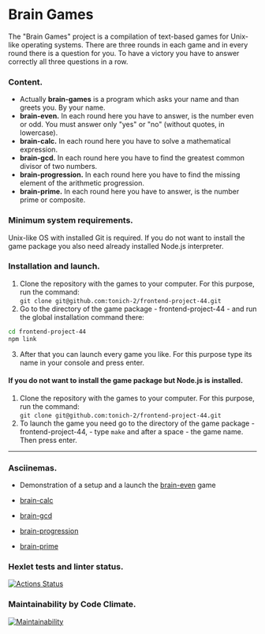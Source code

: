 # Brain Games

The "Brain Games" project is a compilation of text-based games for Unix-like operating systems. There are three rounds in each game and in every round there is a question for you. To have a victory you have to answer correctly all three questions in a row.

### Content.
- Actually **brain-games** is a program which asks your name and than greets you. By your name.
- **brain-even.** In each round here you have to answer, is the number even or odd. You must answer only "yes" or "no" (without quotes, in lowercase).
- **brain-calc.** In each round here you have to solve a mathematical expression.
- **brain-gcd.** In each round here you have to find the greatest common divisor of two numbers.
- **brain-progression.** In each round here you have to find the missing element of the arithmetic progression.
- **brain-prime.** In each round here you have to answer, is the number prime or composite.


### Minimum system requirements.
Unix-like OS with installed Git is required. If you do not want to install the game package you also need already installed Node.js interpreter.


### Installation and launch.
1. Clone the repository with the games to your computer. For this purpose, run the command:\
`git clone git@github.com:tonich-2/frontend-project-44.git`
2. Go to the directory of the game package - frontend-project-44 - and run the global installation command there:
```bash
cd frontend-project-44
npm link
```
3. After that you can launch every game you like. For this purpose type its name in your console and press enter.

#### If you do not want to install the game package but Node.js is installed.
1. Clone the repository with the games to your computer. For this purpose, run the command:\
`git clone git@github.com:tonich-2/frontend-project-44.git`
2. To launch the game you need go to the directory of the game package - frontend-project-44, - type `make` and after a space - the game name. Then press enter.

_____________________________

### Asciinemas.

- Demonstration of a setup and a launch the [brain-even](https://asciinema.org/a/PiY1zJvFvX2m7jOCMK32YM9TN) game

- [brain-calc](https://asciinema.org/a/ygKn32wJwDngOIuwbZhVXQtc0)

- [brain-gcd](https://asciinema.org/a/Qmdd11AjMQjX9rnoyNFVpxYmi)

- [brain-progression](https://asciinema.org/a/hgdSitzvMDNA8uCIljzmeI6u2)

- [brain-prime](https://asciinema.org/a/lOH1qPtEHtKARHtTzNjsWHntG)

### Hexlet tests and linter status.
[![Actions Status](https://github.com/tonich-2/frontend-project-44/actions/workflows/hexlet-check.yml/badge.svg)](https://github.com/tonich-2/frontend-project-44/actions)

### Maintainability by Code Climate.
[![Maintainability](https://api.codeclimate.com/v1/badges/b7531db6bd131de40af5/maintainability)](https://codeclimate.com/github/tonich-2/frontend-project-44/maintainability)
